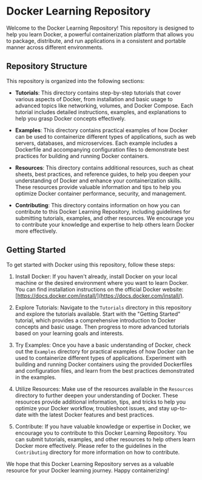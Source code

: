 # Docker Learning Repository

Welcome to the Docker Learning Repository! This repository is designed to help you learn Docker, a powerful containerization platform that allows you to package, distribute, and run applications in a consistent and portable manner across different environments.

## Repository Structure

This repository is organized into the following sections:

- **Tutorials**: This directory contains step-by-step tutorials that cover various aspects of Docker, from installation and basic usage to advanced topics like networking, volumes, and Docker Compose. Each tutorial includes detailed instructions, examples, and explanations to help you grasp Docker concepts effectively.

- **Examples**: This directory contains practical examples of how Docker can be used to containerize different types of applications, such as web servers, databases, and microservices. Each example includes a Dockerfile and accompanying configuration files to demonstrate best practices for building and running Docker containers.

- **Resources**: This directory contains additional resources, such as cheat sheets, best practices, and reference guides, to help you deepen your understanding of Docker and enhance your containerization skills. These resources provide valuable information and tips to help you optimize Docker container performance, security, and management.

- **Contributing**: This directory contains information on how you can contribute to this Docker Learning Repository, including guidelines for submitting tutorials, examples, and other resources. We encourage you to contribute your knowledge and expertise to help others learn Docker more effectively.

## Getting Started

To get started with Docker using this repository, follow these steps:

1. Install Docker: If you haven't already, install Docker on your local machine or the desired environment where you want to learn Docker. You can find installation instructions on the official Docker website: [https://docs.docker.com/install/](https://docs.docker.com/install/).

2. Explore Tutorials: Navigate to the `Tutorials` directory in this repository and explore the tutorials available. Start with the "Getting Started" tutorial, which provides a comprehensive introduction to Docker concepts and basic usage. Then progress to more advanced tutorials based on your learning goals and interests.

3. Try Examples: Once you have a basic understanding of Docker, check out the `Examples` directory for practical examples of how Docker can be used to containerize different types of applications. Experiment with building and running Docker containers using the provided Dockerfiles and configuration files, and learn from the best practices demonstrated in the examples.

4. Utilize Resources: Make use of the resources available in the `Resources` directory to further deepen your understanding of Docker. These resources provide additional information, tips, and tricks to help you optimize your Docker workflow, troubleshoot issues, and stay up-to-date with the latest Docker features and best practices.

5. Contribute: If you have valuable knowledge or expertise in Docker, we encourage you to contribute to this Docker Learning Repository. You can submit tutorials, examples, and other resources to help others learn Docker more effectively. Please refer to the guidelines in the `Contributing` directory for more information on how to contribute.

We hope that this Docker Learning Repository serves as a valuable resource for your Docker learning journey. Happy containerizing!
